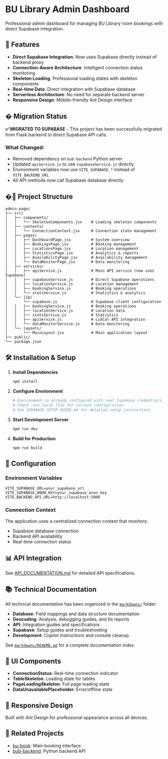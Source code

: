 # BU Library Admin Dashboard

Professional admin dashboard for managing BU Library room bookings with direct Supabase integration.

## 🚀 Features

- **Direct Supabase Integration**: Now uses Supabase directly instead of backend proxy
- **Connection-Aware Architecture**: Intelligent connection status monitoring
- **Skeleton Loading**: Professional loading states with skeleton components
- **Real-time Data**: Direct integration with Supabase database
- **Serverless Architecture**: No need for separate backend server
- **Responsive Design**: Mobile-friendly Ant Design interface

## � Migration Status

**✅ MIGRATED TO SUPABASE** - This project has been successfully migrated from Flask backend to direct Supabase API calls.

### What Changed:
- Removed dependency on `bub-backend` Python server
- Updated `apiService.js` to use `supabaseService.js` directly
- Environment variables now use `VITE_SUPABASE_*` instead of `VITE_BACKEND_URL`
- All API methods now call Supabase database directly

## �📁 Project Structure

```
admin-page/
├── src/
│   ├── components/
│   │   └── SkeletonComponents.jsx    # Loading skeleton components
│   ├── contexts/
│   │   └── ConnectionContext.jsx     # Connection state management
│   ├── pages/
│   │   ├── DashboardPage.jsx         # System overview
│   │   ├── BookingsPage.jsx          # Booking management
│   │   ├── LocationsPage.jsx         # Location management
│   │   ├── StatisticsPage.jsx        # Analytics & reports
│   │   ├── AvailabilityPage.jsx      # Availability management
│   │   └── DataMonitorPage.jsx       # Data monitoring
│   ├── services/
│   │   ├── apiService.js             # Main API service (now uses Supabase)
│   │   ├── supabaseService.js        # Direct Supabase operations
│   │   ├── locationService.js        # Location management
│   │   ├── bookingService.js         # Booking operations
│   │   └── statsService.js           # Statistics & analytics
│   └── lib/
│       └── supabase.js               # Supabase client configuration
│   │   ├── bookingService.js         # Booking operations
│   │   ├── locationService.js        # Location data
│   │   ├── statsService.js           # Statistics
│   │   ├── apiService.js             # LibCal API integration
│   │   └── dataMonitorService.js     # Data monitoring
│   └── layouts/
│       └── MainLayout.jsx            # Main application layout
├── public/
└── package.json
```

## 🛠️ Installation & Setup

1. **Install Dependencies**
   ```bash
   npm install
   ```

2. **Configure Environment**
   ```bash
   # Environment is already configured with real Supabase credentials
   # Check .env.local file for current configuration
   # See SUPABASE_SETUP_GUIDE.md for detailed setup instructions
   ```

3. **Start Development Server**
   ```bash
   npm run dev
   ```

4. **Build for Production**
   ```bash
   npm run build
   ```

## 🔧 Configuration

### Environment Variables

```env
VITE_SUPABASE_URL=your_supabase_url
VITE_SUPABASE_ANON_KEY=your_supabase_anon_key
VITE_BACKEND_API_URL=http://localhost:5000
```

### Connection Context

The application uses a centralized connection context that monitors:
- Supabase database connection
- Backend API availability  
- Real-time connection status

## 📊 API Integration

See [API_DOCUMENTATION.md](./markdowns/API_DOCUMENTATION.md) for detailed API specifications.

## 📚 Technical Documentation

All technical documentation has been organized in the [`markdowns/`](./markdowns/) folder:

- **Database**: Field mappings and data structure documentation
- **Geocoding**: Analysis, debugging guides, and fix reports  
- **API**: Integration guides and specifications
- **Supabase**: Setup guides and troubleshooting
- **Development**: Copilot instructions and console cleanup

See [`markdowns/README.md`](./markdowns/README.md) for a complete documentation index.

## 🎨 UI Components

- **ConnectionStatus**: Real-time connection indicator
- **TableSkeleton**: Loading state for tables
- **PageLoadingSkeleton**: Full page loading state
- **DataUnavailablePlaceholder**: Error/offline state

## 📱 Responsive Design

Built with Ant Design for professional appearance across all devices.

## 🔗 Related Projects

- [bu-book](../bu-book/): Main booking interface
- [bub-backend](../bub-backend/): Python backend API
